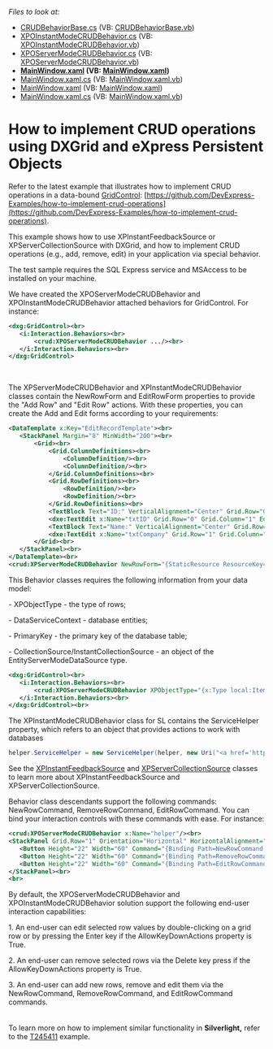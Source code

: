 <!-- default file list -->
*Files to look at*:

* [CRUDBehaviorBase.cs](./CS/CRUDBehavior/CRUDBehaviorBase.cs) (VB: [CRUDBehaviorBase.vb](./VB/CRUDBehavior/CRUDBehaviorBase.vb))
* [XPOInstantModeCRUDBehavior.cs](./CS/CRUDBehavior/XPOInstantModeCRUDBehavior.cs) (VB: [XPOInstantModeCRUDBehavior.vb](./VB/CRUDBehavior/XPOInstantModeCRUDBehavior.vb))
* [XPOServerModeCRUDBehavior.cs](./CS/CRUDBehavior/XPOServerModeCRUDBehavior.cs) (VB: [XPOServerModeCRUDBehavior.vb](./VB/CRUDBehavior/XPOServerModeCRUDBehavior.vb))
* **[MainWindow.xaml](./CS/XPOInstant/MainWindow.xaml) (VB: [MainWindow.xaml](./VB/XPOInstant/MainWindow.xaml))**
* [MainWindow.xaml.cs](./CS/XPOInstant/MainWindow.xaml.cs) (VB: [MainWindow.xaml.vb](./VB/XPOInstant/MainWindow.xaml.vb))
* [MainWindow.xaml](./CS/XPOServer/MainWindow.xaml) (VB: [MainWindow.xaml](./VB/XPOServer/MainWindow.xaml))
* [MainWindow.xaml.cs](./CS/XPOServer/MainWindow.xaml.cs) (VB: [MainWindow.xaml.vb](./VB/XPOServer/MainWindow.xaml.vb))
<!-- default file list end -->
# How to implement CRUD operations using DXGrid and eXpress Persistent Objects

Refer to the latest example that illustrates how to implement CRUD operations in a data-bound [GridControl](https://docs.devexpress.com/WPF/DevExpress.Xpf.Grid.GridControl): [https://github.com/DevExpress-Examples/how-to-implement-crud-operations](https://github.com/DevExpress-Examples/how-to-implement-crud-operations).

<p>This example shows how to use XPInstantFeedbackSource or XPServerCollectionSource with DXGrid, and how to implement CRUD operations (e.g., add, remove, edit) in your application via special behavior.</p>
<p>The test sample requires the SQL Express service and MSAccess to be installed on your machine.</p>
<p>We have created the XPOServerModeCRUDBehavior and XPOInstantModeCRUDBehavior attached behaviors for GridControl. For instance:</p>


```xml
<dxg:GridControl><br>
   <i:Interaction.Behaviors><br>
       <crud:XPOServerModeCRUDBehavior .../><br>
   </i:Interaction.Behaviors><br>
</dxg:GridControl>
```


<p> </p>
<p>The XPServerModeCRUDBehavior and XPInstantModeCRUDBehavior classes contain the NewRowForm and EditRowForm properties to provide the "Add Row" and "Edit Row" actions. With these properties, you can create the Add and Edit forms according to your requirements:</p>


```xml
<DataTemplate x:Key="EditRecordTemplate"><br>
   <StackPanel Margin="8" MinWidth="200"><br>
       <Grid><br>
           <Grid.ColumnDefinitions><br>
               <ColumnDefinition/><br>
               <ColumnDefinition/><br>
           </Grid.ColumnDefinitions><br>
           <Grid.RowDefinitions><br>
               <RowDefinition/><br>
               <RowDefinition/><br>
           </Grid.RowDefinitions><br>
           <TextBlock Text="ID:" VerticalAlignment="Center" Grid.Row="0" Grid.Column="0" Margin="0,0,6,4" /><br>
           <dxe:TextEdit x:Name="txtID" Grid.Row="0" Grid.Column="1" EditValue="{Binding Path=Id, Mode=TwoWay}" Margin="0,0,0,4" /><br>
           <TextBlock Text="Name:" VerticalAlignment="Center" Grid.Row="1" Grid.Column="0" Margin="0,0,6,4" /><br>
           <dxe:TextEdit x:Name="txtCompany" Grid.Row="1" Grid.Column="1" EditValue="{Binding Path=Name, Mode=TwoWay}" Margin="0,0,0,4" /><br>
       </Grid><br>
   </StackPanel><br>
</DataTemplate><br>
<crud:XPServerModeCRUDBehavior NewRowForm="{StaticResource ResourceKey=EditRecordTemplate}" EditRowForm="{StaticResource ResourceKey=EditRecordTemplate}"/> <br>

```


<p>This Behavior classes requires the following information from your data model:</p>
<p>- XPObjectType - the type of rows;</p>
<p>- DataServiceContext - database entities;</p>
<p>- PrimaryKey - the primary key of the database table;</p>
<p>- CollectionSource/InstantCollectionSource - an object of the EntityServerModeDataSource type.</p>


```xml
<dxg:GridControl><br>
   <i:Interaction.Behaviors><br>
       <crud:XPOServerModeCRUDBehavior XPObjectType="{x:Type local:Items}" CollectionSource="{Binding Collection}" PrimaryKey="Id"/><br>
   </i:Interaction.Behaviors><br>
</dxg:GridControl><br>

```


<p>The XPInstantModeCRUDBehavior class for SL contains the ServiceHelper property, which refers to an object that provides actions to work with databases</p>


```cs
helper.ServiceHelper = new ServiceHelper(helper, new Uri("<a href='http://localhost'>http://localhost</a>:54177/WcfDataService.svc/"));<br>

```


<p>See the <a href="http://documentation.devexpress.com/#XPO/clsDevExpressXpoXPInstantFeedbackSourcetopic"><u>XPInstantFeedbackSource</u></a> and <a href="http://documentation.devexpress.com/#XPO/clsDevExpressXpoXPServerCollectionSourcetopic"><u>XPServerCollectionSource</u></a> classes to learn more about XPInstantFeedbackSource and XPServerCollectionSource.</p>
<p>Behavior class descendants support the following commands: NewRowCommand, RemoveRowCommand, EditRowCommand. You can bind your interaction controls with these commands with ease. For instance:</p>


```xml
<crud:XPOServerModeCRUDBehavior x:Name="helper"/><br>
<StackPanel Grid.Row="1" Orientation="Horizontal" HorizontalAlignment="Center"><br>
   <Button Height="22" Width="60" Command="{Binding Path=NewRowCommand, ElementName=helper}">Add</Button><br>
   <Button Height="22" Width="60" Command="{Binding Path=RemoveRowCommand, ElementName=helper}" Margin="6,0,6,0">Remove</Button><br>
   <Button Height="22" Width="60" Command="{Binding Path=EditRowCommand, ElementName=helper}">Edit</Button><br>
</StackPanel><br>
<br>
```


<p>By default, the XPOServerModeCRUDBehavior and XPOInstantModeCRUDBehavior solution support the following end-user interaction capabilities:</p>
<p>1. An end-user can edit selected row values by double-clicking on a grid row or by pressing the Enter key if the AllowKeyDownActions property is True.</p>
<p>2. An end-user can remove selected rows via the Delete key press if the AllowKeyDownActions property is True.</p>
<p>3. An end-user can add new rows, remove and edit them via the NewRowCommand, RemoveRowCommand, and EditRowCommand commands.<br /><br /><br />To learn more on how to implement similar functionality in <strong>Silverlight,</strong> refer to the <a href="https://www.devexpress.com/Support/Center/p/T245411">T245411</a> example.</p>

<br/>


